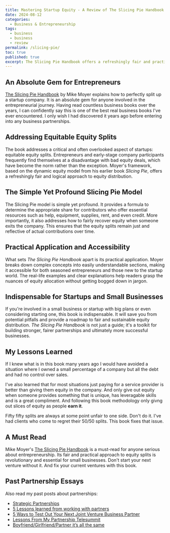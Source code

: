 ```yaml
---
title: Mastering Startup Equity - A Review of The Slicing Pie Handbook for Fair and Sustainable Partnerships
date: 2024-08-12
categories:
  - Business & Entrepreneurship
tags:
  - business
  - business
  - review
permalink: /slicing-pie/
toc: true
published: true
excerpt: The Slicing Pie Handbook offers a refreshingly fair and practical approach to equity splits, making it an indispensable guide for anyone involved in the startup world.
---
```

## An Absolute Gem for Entrepreneurs

[The Slicing Pie Handbook](https://amzn.to/3Yy5Ptl) by Mike Moyer explains how to perfectly split up a startup company. It is an absolute gem for anyone involved in the entrepreneurial journey. Having read countless business books over the years, I can confidently say this is one of the best real business books I've ever encountered. I only wish I had discovered it years ago before entering into any business partnerships.

## Addressing Equitable Equity Splits

The book addresses a critical and often overlooked aspect of startups: equitable equity splits. Entrepreneurs and early-stage company participants frequently find themselves at a disadvantage with bad equity deals, which have become the norm rather than the exception. Moyer's framework, based on the dynamic equity model from his earlier book *Slicing Pie*, offers a refreshingly fair and logical approach to equity distribution.

## The Simple Yet Profound Slicing Pie Model

The Slicing Pie model is simple yet profound. It provides a formula to determine the appropriate share for contributors who offer essential resources such as help, equipment, supplies, rent, and even credit. More importantly, it also addresses how to fairly recover equity when someone exits the company. This ensures that the equity splits remain just and reflective of actual contributions over time.

## Practical Application and Accessibility

What sets *The Slicing Pie Handbook* apart is its practical application. Moyer breaks down complex concepts into easily understandable sections, making it accessible for both seasoned entrepreneurs and those new to the startup world. The real-life examples and clear explanations help readers grasp the nuances of equity allocation without getting bogged down in jargon.

## Indispensable for Startups and Small Businesses

If you're involved in a small business or startup with big plans or even considering starting one, this book is indispensable. It will save you from potential pitfalls and provide a roadmap to fair and sustainable equity distribution. *The Slicing Pie Handbook* is not just a guide; it's a toolkit for building stronger, fairer partnerships and ultimately more successful businesses.

## My Lessons Learned

If I knew what is in this book many years ago I would have avoided a situation where I owned a small percentage of a company but all the debt and had no control over sales.

I've also learned that for most situations just paying for a service provider is better than giving them equity in the company. And only give out equity when someone provides something that is unique, has leveragable skills and is a great compliment. And following this book methodology only givng out slices of equity as people **earn it**.

Fifty fifty splits are always at some point unfair to one side. Don't do it. I've had clients who come to regret their 50/50 splits. This book fixes that issue.

## A Must Read

Mike Moyer's [The Slicing Pie Handbook](https://amzn.to/3Yy5Ptl) is a must-read for anyone serious about entrepreneurship. Its fair and practical approach to equity splits is revolutionary and essential for small businesses. Don't start your next venture without it. And fix your current ventures with this book.

## Past Partnership Essays

Also read my past posts about partnerships:

- [Strategic Partnerships](/strategic-partnerships/)
- [5 Lessons learned from working with partners](/5-lessons-learned-from-working-with-partners/)
- [5 Ways to Test Out Your Next Joint Venture Business Partner](/5-ways-to-test-out-your-next-joint-venture-business-partner/)
- [ Lessons From My Partnership Telesummit](/partnerships/)
- [Boyfriend/Girlfriend/Partner it’s all the same](/boyfriend-girlfriend-partner-its-all-the-same/)